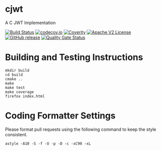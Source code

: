 # cjwt

A C JWT Implementation

[![Build Status](https://travis-ci.com/xmidt-org/cjwt.svg?branch=main)](https://travis-ci.com/xmidt-org/cjwt)
[![codecov.io](http://codecov.io/github/xmidt-org/cjwt/coverage.svg?branch=main)](http://codecov.io/github/xmidt-org/cjwt?branch=main)
[![Coverity](https://img.shields.io/coverity/scan/11926.svg)]("https://scan.coverity.com/projects/comcast-cjwt)
[![Apache V2 License](http://img.shields.io/badge/license-Apache%20V2-blue.svg)](https://github.com/xmidt-org/cjwt/blob/main/LICENSE.txt)
[![GitHub release](https://img.shields.io/github/release/xmidt-org/cjwt.svg)](CHANGELOG.md)
[![Quality Gate Status](https://sonarcloud.io/api/project_badges/measure?project=xmidt-org_cjwt&metric=alert_status)](https://sonarcloud.io/dashboard?id=xmidt-org_cjwt)


# Building and Testing Instructions

```
mkdir build
cd build
cmake ..
make
make test
make coverage
firefox index.html
```

# Coding Formatter Settings

Please format pull requests using the following command to keep the style consistent.

```
astyle -A10 -S -f -U -p -D -c -xC90 -xL
```
